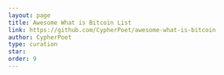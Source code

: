 ```yaml
---
layout: page
title: Awesome What is Bitcoin List
link: https://github.com/CypherPoet/awesome-what-is-bitcoin
author: CypherPoet
type: curation
star: 
order: 9
---
```

